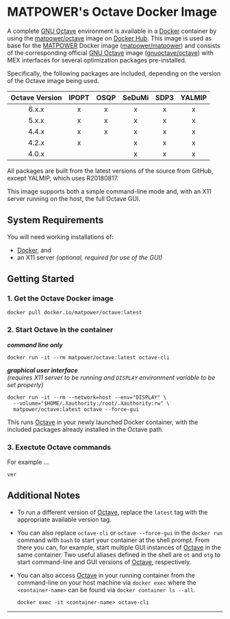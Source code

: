 MATPOWER's Octave Docker Image
==============================

A complete [GNU Octave][1] environment is available in a [Docker][2]
container by using the [matpower/octave][3] image on [Docker Hub][4].
This image is used as base for the [MATPOWER][5] Docker image
([matpower/matpower][6]) and consists of the corresponding official [GNU
Octave][1] image ([gnuoctave/octave][7]) with MEX interfaces for several
optimization packages pre-installed.

Specifically, the following packages are included, depending on the
version of the Octave image being used.

| Octave Version |  IPOPT  | OSQP | SeDuMi | SDP3 | YALMIP |
| :------------: | :-----: | :--: | :----: | :--: | :----: |
|     6.x.x      |    x    |  x   |   x    |  x   |   x    |
|     5.x.x      |    x    |  x   |   x    |  x   |   x    |
|     4.4.x      |    x    |  x   |   x    |  x   |   x    |
|     4.2.x      |    x    |      |   x    |  x   |   x    |
|     4.0.x      |         |      |   x    |  x   |   x    |

All packages are built from the latest versions of the source from GitHub,
except YALMIP, which uses R20180817.

This image supports both a simple command-line mode and, with an X11
server running on the host, the full Octave GUI.


System Requirements
-------------------

You will need working installations of:
- [Docker][8], and
- an X11 server _(optional, required for use of the GUI)_


Getting Started
---------------

### 1. Get the Octave Docker image
```
docker pull docker.io/matpower/octave:latest
```

### 2. Start Octave in the container

**_command line only_**
```
docker run -it --rm matpower/octave:latest octave-cli
```

**_graphical user interface_**  
_(requires X11 server to be running and `DISPLAY` environment variable
to be set properly)_
```
docker run -it --rm --network=host --env="DISPLAY" \
  --volume="$HOME/.Xauthority:/root/.Xauthority:rw" \
  matpower/octave:latest octave --force-gui
```

This runs [Octave][1] in your newly launched Docker container, with
the included packages already installed in the Octave path.


### 3. Exectute Octave commands

For example ...
```
ver
```


Additional Notes
----------------

- To run a different version of [Octave][1], replace the `latest` tag
  with the appropriate available version tag.

- You can also replace `octave-cli` or `octave --force-gui` in the
  `docker run` command with `bash` to start your container at the shell
  prompt. From there you can, for example, start multiple GUI instances of
  [Octave][1] in the same container. Two useful aliases defined in the shell
  are `ot` and `otg` to start command-line and GUI versions of [Octave][1],
  respectively.

- You can also access [Octave][1] in your running container from the
  command-line on your host machine via `docker exec` where the
  `<container-name>` can be found via `docker container ls --all`.
  ```
  docker exec -it <container-name> octave-cli
  ```


---

[1]: https://octave.org
[2]: https://www.docker.com
[3]: https://hub.docker.com/r/matpower/octave
[4]: https://hub.docker.com/
[5]: https://matpower.org
[6]: https://hub.docker.com/r/matpower/matpower
[7]: https://hub.docker.com/r/gnuoctave/octave
[8]: https://www.docker.com/products/docker-desktop
